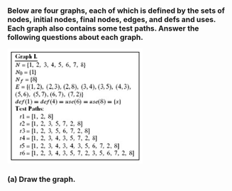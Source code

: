 ### Below are four graphs, each of which is defined by the sets of nodes, initial nodes, final nodes, edges, and defs and uses. Each graph also contains some test paths. Answer the following questions about each graph.
![](Images/7.2.3.png)
### (a) Draw the graph.
